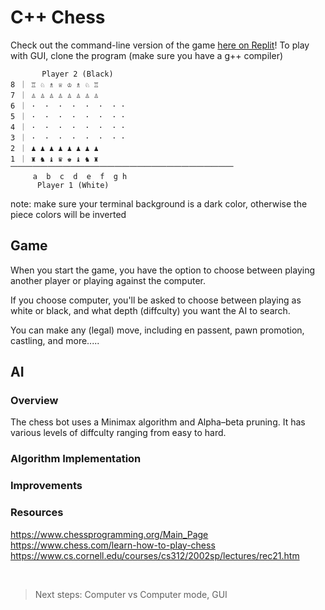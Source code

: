 # C++ Chess

Check out the command-line version of the game [here on Replit](https://replit.com/@kjsbot/c-pp-hess)! To play with GUI, clone the program (make sure you have a g++ compiler) 
```
       Player 2 (Black)
8 ｜ ♖ ♘ ♗ ♕ ♔ ♗ ♘ ♖
7 ｜ ♙ ♙ ♙ ♙ ♙ ♙ ♙ ♙
6 ｜ ·  ·  ·  ·  ·  ·  · ·
5 ｜ ·  ·  ·  ·  ·  ·  · ·
4 ｜ ·  ·  ·  ·  ·  ·  · ·
3 ｜ ·  ·  ·  ·  ·  ·  · ·
2 ｜ ♟ ♟ ♟ ♟ ♟ ♟ ♟ ♟
1 ｜ ♜ ♞ ♝ ♛ ♚ ♝ ♞ ♜
⎻⎻⎻⎻⎻⎻⎻⎻⎻⎻⎻⎻⎻⎻⎻⎻⎻⎻⎻⎻⎻⎻⎻⎻⎻⎻⎻⎻⎻⎻
     a  b  c  d  e  f  g h
      Player 1 (White)
```
note: make sure your terminal background is a dark color, otherwise the piece colors will be inverted

## Game
When you start the game, you have the option to choose between playing another player or playing against the computer. 

If you choose computer, you'll be asked to choose between playing as white or black, and what depth (diffculty) you want the AI to search.

You can make any (legal) move, including en passent, pawn promotion, castling, and more.....


## AI
### Overview
The chess bot uses a Minimax algorithm and Alpha–beta pruning. It has various levels of diffculty ranging from easy to hard.
### Algorithm Implementation

### Improvements


### Resources
https://www.chessprogramming.org/Main_Page <br>
https://www.chess.com/learn-how-to-play-chess <br>
https://www.cs.cornell.edu/courses/cs312/2002sp/lectures/rec21.htm


<br>

> Next steps: Computer vs Computer mode, GUI

